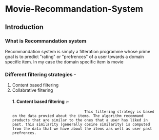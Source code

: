 # Movie-Recommandation-System
## Introduction
### What is Recommandation system
Recommandation system is simply a filteration programme whose prime goal is to predict "rating" or "prefrences" of a user towards a domain specific item. In my case the domain specific item is movie
### Different filtering strategies -
1. Content based filtering
2. Collabrative filtering
    #### 1. Content based filtering :- 
                                        This filtering strategy is based on the data provied about the items. The algorithm recommand products that are similar to the ones that a user has liked in past. this similarity (generally cosine similarity) is computed from the data that we have about the items aas well as user past prefrences.
